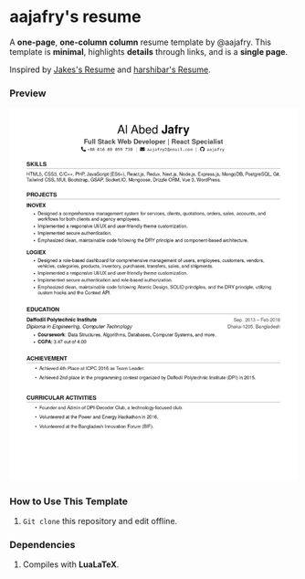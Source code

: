 # aajafry's resume

A **one-page**, **one-column column** resume template by @aajafry. This template is **minimal**, highlights **details** through links, and is a **single page**.

Inspired by [Jakes's Resume](https://www.overleaf.com/latex/templates/jakes-resume/syzfjbzwjncs) and [harshibar's Resume](https://www.overleaf.com/latex/templates/harshibars-resume/sbcyynmtpnyd). 

### Preview
![alt text](https://github.com/aajafry/resume/blob/main/main.jpg)

### How to Use This Template
1. `Git clone` this repository and edit offline.

### Dependencies
1. Compiles with **LuaLaTeX**.
